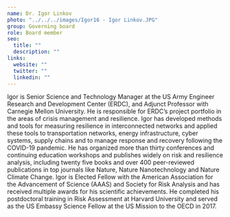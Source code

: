 ```yaml
---
name: Dr. Igor Linkov
photo: "../../../images/Igor16 - Igor Linkov.JPG"
group: Governing board
role: Board member
seo:
  title: ""
  description: ""
links:
  website: ""
  twitter: ""
  linkedin: ""
---
```


Igor is Senior Science and Technology Manager at the US Army Engineer Research and Development Center (ERDC), and Adjunct Professor with Carnegie Mellon University. He is responsible for ERDC’s project portfolio in the areas of crisis management and resilience. Igor has developed methods and tools for measuring resilience in interconnected networks and applied these tools to transportation networks, energy infrastructure, cyber systems, supply chains and to manage response and recovery following the COVID-19 pandemic. He has organized more than thirty conferences and continuing education workshops and publishes widely on risk and resilience analysis, including twenty five books and over 400 peer-reviewed publications in top journals like Nature, Nature Nanotechnology and Nature Climate Change. Igor is Elected Fellow with the American Association for the Advancement of Science (AAAS) and Society for Risk Analysis and has received multiple awards for his scientific achievements. He completed his postdoctoral training in Risk Assessment at Harvard University and served as the US Embassy Science Fellow at the US Mission to the OECD in 2017.
